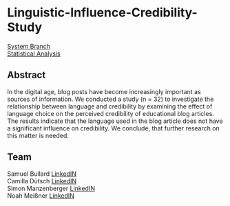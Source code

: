 # Linguistic-Influence-Credibility-Study

[System Branch](https://github.com/NoahMeissner/RAG-Impact-UserAttitudes/tree/System)<br>
[Statistical Analysis](https://github.com/NoahMeissner/RAG-Impact-UserAttitudes/tree/Statistical_Analyse)


## Abstract
In the digital age, blog posts have become increasingly important as sources of information. We conducted a study (n = 32) to investigate the relationship between language and credibility by examining the effect of language choice on the perceived credibility of educational blog articles. The results indicate that the language used in the blog article does not have a significant influence on credibility. We conclude, that further research on this matter is needed.

## Team
Samuel Bullard [LinkedIN](https://github.com/NoahMeissner/RAG-Impact-UserAttitudes/tree/System)<br>
Camilla Dütsch [LinkedIN](https://github.com/NoahMeissner/RAG-Impact-UserAttitudes/tree/System)<br>
Simon Manzenberger [LinkedIN](https://github.com/NoahMeissner/RAG-Impact-UserAttitudes/tree/System)<br>
Noah Meißner [LinkedIN](https://www.linkedin.com/in/noah-mei%C3%9Fner/)<br>

